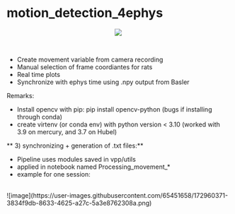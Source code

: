 # motion_detection_4ephys


<p align ="center">
    <img src = "https://user-images.githubusercontent.com/65451658/172926414-1a9c5103-29ff-405a-99e0-2b1184ac7db9.gif">
</p>
<br>


- Create movement variable from camera recording 
- Manual selection of frame coordiantes for rats
- Real time plots
- Synchronize with ephys time using .npy output from Basler

Remarks:
- Install opencv with pip: pip install opencv-python (bugs if installing through conda)
- create virtenv (or conda env) with python version < 3.10 (worked with 3.9 on mercury, and 3.7 on Hubel)


** 3) synchronizing + generation of .txt files:** 
+ Pipeline uses modules saved in vpp/utils<br>
+ applied in notebook named Processing_movement_*<br>
+ example for one session:
<br>
![image](https://user-images.githubusercontent.com/65451658/172960371-3834f9db-8633-4625-a27c-5a3e8762308a.png)

